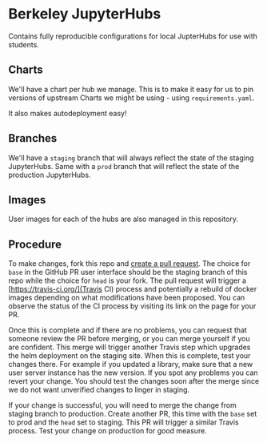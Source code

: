 # Berkeley JupyterHubs

Contains fully reproducible configurations for local JupterHubs for use with 
students.

## Charts

We'll have a chart per hub we manage. This is to make it easy for us to
pin versions of upstream Charts we might be using - using `requirements.yaml`.

It also makes autodeployment easy!

## Branches

We'll have a `staging` branch that will always reflect the state of the
staging JupyterHubs. Same with a `prod` branch that will reflect the state
of the production JupyterHubs.

## Images

User images for each of the hubs are also managed in this repository.

## Procedure

To make changes, fork this repo and [create a pull
request](https://help.github.com/articles/about-pull-requests/). The
choice for `base` in the GitHub PR user interface should be the staging
branch of this repo while the choice for `head` is your fork. The pull
request will trigger a [https://travis-ci.org/](Travis CI) process and
potentially a rebuild of docker images depending on what modifications
have been proposed. You can observe the status of the CI process by
visiting its link on the page for your PR.

Once this is complete and if there are no problems, you can request that
someone review the PR before merging, or you can merge yourself if you
are confident. This merge will trigger another Travis step which
upgrades the helm deployment on the staging site. When this is complete,
test your changes there. For example if you updated a library, make sure
that a new user server instance has the new version. If you spot any
problems you can revert your change. You should test the changes soon
after the merge since we do not want unverified changes to linger in
staging.

If your change is successful, you will need to merge the change from
staging branch to production. Create another PR, this time with the
`base` set to prod and the `head` set to staging. This PR will trigger a
similar Travis process. Test your change on production for good measure.
